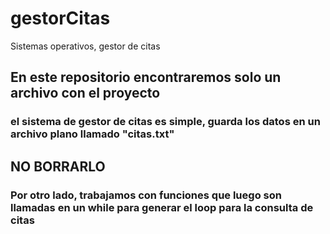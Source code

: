 # gestorCitas
Sistemas operativos, gestor de citas

## En este repositorio encontraremos solo un archivo con el proyecto
### el sistema de gestor de citas es simple, guarda los datos en un archivo plano llamado "citas.txt"
## NO BORRARLO

### Por otro lado, trabajamos con funciones que luego son llamadas en un while para generar el loop para la consulta de citas
